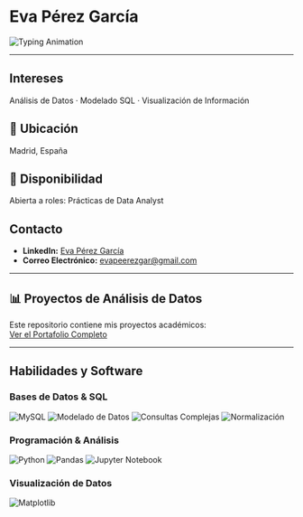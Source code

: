 # Eva Pérez García

<img src="https://readme-typing-svg.demolab.com?font=Fira+Code&size=24&duration=3000&pause=1000&color=3776AB&width=600&lines=%C2%A1Bienvenido+a+mi+GitHub!%0AEstudiante+de+Gesti%C3%B3n+de+Informaci%C3%B3n%0Ay+Contenidos+Digitales" alt="Typing Animation" />

---

## Intereses
Análisis de Datos · Modelado SQL · Visualización de Información 

## 📍 Ubicación
Madrid, España

## 💼 Disponibilidad
Abierta a roles: Prácticas de Data Analyst 

## Contacto
- **LinkedIn:** [Eva Pérez García](https://www.linkedin.com/in/eva-pérez-garcía)  
- **Correo Electrónico:** evapeerezgar@gmail.com

---

## 📊 Proyectos de Análisis de Datos
Este repositorio contiene mis proyectos académicos:  
[Ver el Portafolio Completo](https://github.com/EvaPerezGarcia/Proyectos-Analisis-de-Datos)

---

## Habilidades y Software

### Bases de Datos & SQL
![MySQL](https://img.shields.io/badge/-MySQL-4479A1?logo=mysql&logoColor=white)
![Modelado de Datos](https://img.shields.io/badge/-Modelado_de_Datos-6f42c1?logo=database&logoColor=white)
![Consultas Complejas](https://img.shields.io/badge/-Consultas_Complejas-ff69b4?logo=postgresql&logoColor=white)
![Normalización](https://img.shields.io/badge/-Normalizaci%C3%B3n-228B22?logo=postgresql&logoColor=white)

### Programación & Análisis
![Python](https://img.shields.io/badge/-Python-3776AB?logo=python&logoColor=white)
![Pandas](https://img.shields.io/badge/-Pandas-150458?logo=pandas&logoColor=white)
![Jupyter Notebook](https://img.shields.io/badge/-Jupyter_Notebook-F37626?logo=jupyter&logoColor=white)

### Visualización de Datos
![Matplotlib](https://img.shields.io/badge/-Matplotlib-11557C?logo=python&logoColor=white)

